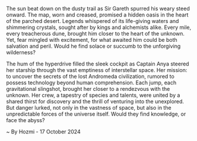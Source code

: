 
The sun beat down on the dusty trail as Sir Gareth spurred his weary steed onward. The map, worn and creased, promised a hidden oasis in the heart of the parched desert. Legends whispered of its life-giving waters and shimmering crystals, sought after by kings and alchemists alike. Every mile, every treacherous dune, brought him closer to the heart of the unknown. Yet, fear mingled with excitement, for what awaited him could be both salvation and peril. Would he find solace or succumb to the unforgiving wilderness?

The hum of the hyperdrive filled the sleek cockpit as Captain Anya steered her starship through the vast emptiness of interstellar space. Her mission: to uncover the secrets of the lost Andromeda civilization, rumored to possess technology beyond human comprehension.  Each jump, each gravitational slingshot, brought her closer to a rendezvous with the unknown.  Her crew, a tapestry of species and talents, were united by a shared thirst for discovery and the thrill of venturing into the unexplored.  But danger lurked, not only in the vastness of space, but also in the unpredictable forces of the universe itself. Would they find knowledge, or face the abyss? 

~ By Hozmi - 17 October 2024
